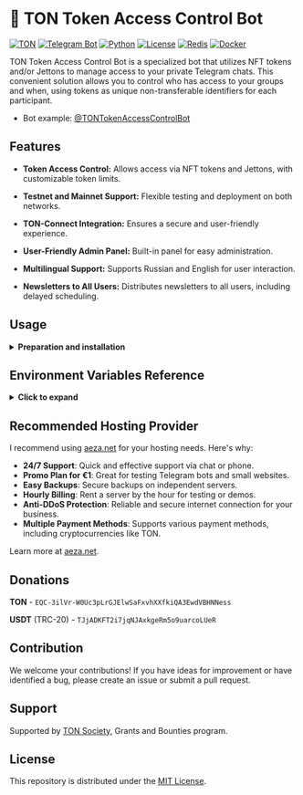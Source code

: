 # 🤖 TON Token Access Control Bot

[![TON](https://img.shields.io/badge/TON-grey?logo=TON&logoColor=40AEF0)](https://ton.org)
[![Telegram Bot](https://img.shields.io/badge/Bot-grey?logo=telegram)](https://core.telegram.org/bots)
[![Python](https://img.shields.io/badge/Python-3.10-blue.svg)](https://www.python.org/downloads/release/python-3100/)
[![License](https://img.shields.io/github/license/nessshon/token-access-control-bot)](https://github.com/nessshon/token-access-control-bot/blob/main/LICENSE)
[![Redis](https://img.shields.io/badge/Redis-Yes?logo=redis&color=white)](https://redis.io/)
[![Docker](https://img.shields.io/badge/Docker-blue?logo=docker&logoColor=white)](https://www.docker.com/)

TON Token Access Control Bot is a specialized bot that utilizes NFT tokens and/or Jettons to manage access to your
private
Telegram chats. This convenient solution allows you to control who has access to your groups and when, using tokens as
unique non-transferable identifiers for each participant.

* Bot example: [@TONTokenAccessControlBot](https://t.me/TONTokenAccessControlBot)

## Features

* **Token Access Control:** Allows access via NFT tokens and Jettons, with customizable token limits.

* **Testnet and Mainnet Support:** Flexible testing and deployment on both networks.

* **TON-Connect Integration:** Ensures a secure and user-friendly experience.

* **User-Friendly Admin Panel:** Built-in panel for easy administration.

* **Multilingual Support:** Supports Russian and English for user interaction.

* **Newsletters to All Users:** Distributes newsletters to all users, including delayed scheduling.

## Usage

<details>
<summary><b>Preparation and installation</b></summary>

You need your own server or you can rent one from a hosting provider. For this, check out the [Recommended Hosting Provider](#recommended-hosting-provider) section below.

1. Create a private group and/or channel.

2. Create a bot via [@BotFather](https://t.me/BotFather) and save the `TOKEN` (later referred to as `BOT_TOKEN`).

3. Create an API key on [tonconsole.com](https://tonconsole.com) (later referred to as `TONAPI_KEY`).

4. Obtain a key for TON Connect (**Optional**, later referred to as `TONAPI_TONCONNECT_KEY`).
   <blockquote>This key is necessary for the correct functioning of TON Connect on the backend under heavy user load. If you are expecting a high volume of traffic, more than one user per second, contact <a href="https://t.me/subden" alt=''">@subden</a> via private message to receive the key. Tell him about your project and the need for this key. If you don't expect much traffic, you can skip this step and use the bot without a key.</blockquote>

5. Clone the repository:

    ```bash
    git clone https://github.com/nessshon/token-access-control-bot.git
    ```

6. Navigate to the bot directory:

    ```bash
    cd token-access-control-bot
    ```

7. Clone the environment variables file:

   ```bash
   cp .env.example .env
   ```

8. Configure [environment variables](#environment-variables-reference) file:

   ```bash
   nano .env
   ```

9. Install Docker and Docker Compose:

   ```bash
   sudo apt install docker.io && apt install docker-compose -y
   ```

10. Run the bot in a Docker container:

    ```bash
    docker-compose up --build
    ```
    If you encounter the error:
    ```log
    Error while fetching server API version: HTTPConnection.request() got an unexpected keyword argument 'chunked'
    ```
    Install the latest version of docker-compose using the following command:
    ```bash
    sudo curl -L "https://github.com/docker/compose/releases/latest/download/docker-compose-$(uname -s)-$(uname -m)" -o /usr/bin/docker-compose  && sudo chmod +x /usr/bin/docker-compose
    ```
    After the bot is up and running smoothly, you can stop the containers by pressing **Ctrl + C** or **Ctrl + Shift + C** in the terminal. Then, to restart them in the background, use:
    ```bash
    docker-compose up -d
    ```

11. Start the bot with the command `/start`, choose the language, and connect wallet.

12. Access the admin panel with the command `/admin` and add the token.

13. Add the bot to your private chat, ensuring you grant permissions to add administrators. After that, the bot will
    prompt you to add the chat to the database for monitoring.

14. You're all set!

<blockquote>
Customize the bot's texts in the <a href="https://github.com/nessshon/token-access-control-bot/blob/main/app/texts.py">texts</a> file and pictures in the <a href="https://github.com/denis-k2/token-access-control-bot/blob/main/app/texts_pics.py">texts_pics</a> according to your requirements. Additionally, if desired, add your preferred language to <a href="https://github.com/nessshon/token-access-control-bot/blob/main/app/texts.py#L4">SUPPORTED_LANGUAGES</a> and insert the corresponding codes into <a href="https://github.com/nessshon/token-access-control-bot/blob/main/app/texts.py#L9">TEXT_BUTTONS</a> and <a href="https://github.com/nessshon/token-access-control-bot/blob/main/app/texts.py#L54">TEXT_MESSAGES</a>.
</blockquote>

</details>

## Environment Variables Reference

<details>
<summary><b>Click to expand</b></summary>

Here's a comprehensive reference guide for the environment variables used in the project:

| Variable                                  | Type   | Description                                                                                                                                                                                                                   | Example                                                                                             |
|-------------------------------------------|--------|-------------------------------------------------------------------------------------------------------------------------------------------------------------------------------------------------------------------------------|-----------------------------------------------------------------------------------------------------|
| `BOT_TOKEN`                               | `str`  | Bot token obtained from [@BotFather](https://t.me/BotFather)                                                                                                                                                                  | `123456:qweRTY`                                                                                     | 
| `BOT_DEV_ID`                              | `int`  | User ID of the bot developer, obtain it from [my_id_bot](https://t.me/my_id_bot)                                                                                                                                              | `123456789`                                                                                         |
| `BOT_ADMIN_ID`                            | `int`  | User ID of the bot admin, obtain it from [my_id_bot](https://t.me/my_id_bot)                                                                                                                                                  | `123456789`                                                                                         |
| `DEX_NAME`                                | `str`  | The name of the DEX identifying the provider is displayed in the bot for purchasing or viewing tokens.                                                                                                                        | `dedust` or `stonfi`                                                                                |
| `IS_TESTNET`                              | `bool` | Set to `True` for TON testnet or `False` for mainnet                                                                                                                                                                          | `False`                                                                                             |
| `MANIFEST_URL`                            | `str`  | URL of the bot's manifest file                                                                                                                                                                                                | `https://raw.githubusercontent.com/nessshon/token-access-control-bot/main/tonconnect-manifest.json` |
| `EXCLUDE_WALLETS`                         | `list` | List of wallets to exclude                                                                                                                                                                                                    | `["mytonwallet"]`                                                                |
| `TONAPI_KEY`                              | `str`  | API key for TONAPI, obtain it from [tonconsole.com](https://tonconsole.com)                                                                                                                                                   | `AE33E...3FYQ`                                                                                      |
| `TONAPI_TONCONNECT_KEY`                   | `str`  | API key for TON Connect (**optional**), obtain it by contacting [@subden](https://t.me/subden)                                                                                                                                | `587d4...5a71` or leave empty                                                                       |
| `SCHEDULER_CHECK_CHAT_MEMBERS_INTERVAL`   | `int`  | Interval (minutes) for checking chat members (5 minutes is acceptable)                                                                                                                                                        | `5`                                                                                                 |
| `SCHEDULER_UPDATE_TOKEN_HOLDERS_INTERVAL` | `int`  | Interval (minutes) for updating token holders (adjust value by Jetton holders or NFT elements. Every 1000 tokens or holders equals 1-2 seconds. For instance, for collections with 30k or fewer elements, set the value to 1) | `5`                                                                                                 |
| `REDIS_HOST`                              | `str`  | Hostname or IP address of the Redis server (set `redis` if you don't have your own Redis server)                                                                                                                              | `redis`                                                                                             |
| `REDIS_PORT`                              | `int`  | Port number of the Redis server (set `6379` if you don't have your own Redis server)                                                                                                                                          | `6379`                                                                                              |
| `REDIS_DB`                                | `int`  | Redis database number (set `0` if you don't have your own Redis server)                                                                                                                                                       | `0`                                                                                                 |

</details>

## Recommended Hosting Provider

I recommend using [aeza.net](https://aeza.net/?ref=362599) for your hosting needs. Here's why:

- **24/7 Support**: Quick and effective support via chat or phone.
- **Promo Plan for €1**: Great for testing Telegram bots and small websites.
- **Easy Backups**: Secure backups on independent servers.
- **Hourly Billing**: Rent a server by the hour for testing or demos.
- **Anti-DDoS Protection**: Reliable and secure internet connection for your business.
- **Multiple Payment Methods**: Supports various payment methods, including cryptocurrencies like TON.

Learn more at [aeza.net](https://aeza.net/?ref=362599).

## Donations

**TON** - `EQC-3ilVr-W0Uc3pLrGJElwSaFxvhXXfkiQA3EwdVBHNNess`

**USDT** (TRC-20) - `TJjADKFT2i7jqNJAxkgeRm5o9uarcoLUeR`

## Contribution

We welcome your contributions! If you have ideas for improvement or have identified a bug, please create an issue or
submit a pull request.

## Support

Supported by [TON Society](https://github.com/ton-society/grants-and-bounties), Grants and Bounties program.

## License

This repository is distributed under
the [MIT License](https://github.com/nessshon/token-access-control-bot/blob/main/LICENSE).
